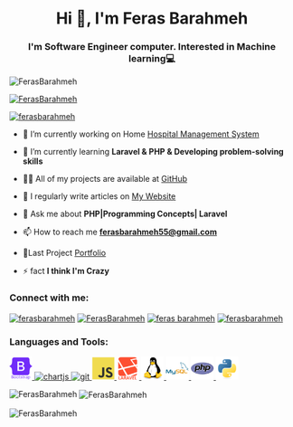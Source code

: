 <h1 align="center">Hi 👋, I'm Feras Barahmeh</h1>
<h3 align="center">I'm Software Engineer computer. Interested in Machine learning💻</h3>

<p align="left"> <img src="https://komarev.com/ghpvc/?username=ferasbarahmeh&label=Profile%20views&color=0e75b6&style=flat" alt="FerasBarahmeh" /> </p>

<p align="left"> <a href="https://github.com/ryo-ma/github-profile-trophy"><img src="https://github-profile-trophy.vercel.app/?username=FerasBarahmeh" alt="FerasBarahmeh" /></a> </p>

<p align="left"> <a href="https://twitter.com/ferasbarahmeh" target="blank"><img src="https://img.shields.io/twitter/follow/ferasbarahmeh?logo=twitter&style=for-the-badge" alt="ferasbarahmeh" /></a> </p>

- 🔭 I’m currently working on Home [Hospital Management System](https://github.com/FerasBarahmeh/Hospital-Management-System)

- 🌱 I’m currently learning **Laravel & PHP & Developing problem-solving skills**

- 👨‍💻 All of my projects are available at [GitHub](https://github.com/FerasBarahmeh)

- 📝 I regularly write articles on [My Website](https://FerasBarahmeh.github.io/Portfolio/)

- 💬 Ask me about **PHP|Programming Concepts| Laravel**

- 📫 How to reach me **ferasbarahmeh55@gmail.com**

- 📄Last Project [Portfolio](https://github.com/FerasBarahmeh/FerasPortfolio)

- ⚡ fact **I think I'm Crazy**

<h3 align="left">Connect with me:</h3>
<p align="left">
<a href="https://twitter.com/ferasbarahmeh" target="blank"><img align="center" src="https://raw.githubusercontent.com/rahuldkjain/github-profile-readme-generator/master/src/images/icons/Social/twitter.svg" alt="ferasbarahmeh" height="30" width="40" /></a>
<a href="https://linkedin.com/in/FerasBarahmeh" target="blank"><img align="center" src="https://raw.githubusercontent.com/rahuldkjain/github-profile-readme-generator/master/src/images/icons/Social/linked-in-alt.svg" alt="FerasBarahmeh" height="30" width="40" /></a>
<a href="https://www.youtube.com/channel/UCXpUm0ljpBMaleEoiwNGe5A" target="blank"><img align="center" src="https://raw.githubusercontent.com/rahuldkjain/github-profile-readme-generator/master/src/images/icons/Social/youtube.svg" alt="feras barahmeh" height="30" width="40" /></a>
<a href="https://www.leetcode.com/ferasbarahmeh" target="blank"><img align="center" src="https://raw.githubusercontent.com/rahuldkjain/github-profile-readme-generator/master/src/images/icons/Social/leet-code.svg" alt="ferasbarahmeh" height="30" width="40" /></a>
</p>

<h3 align="left">Languages and Tools:</h3>
<p align="left"> <a href="https://getbootstrap.com" target="_blank" rel="noreferrer"> <img src="https://raw.githubusercontent.com/devicons/devicon/master/icons/bootstrap/bootstrap-plain-wordmark.svg" alt="bootstrap" width="40" height="40"/> </a> <a href="https://www.chartjs.org" target="_blank" rel="noreferrer"> <img src="https://www.chartjs.org/media/logo-title.svg" alt="chartjs" width="40" height="40"/> </a> <a href="https://git-scm.com/" target="_blank" rel="noreferrer"> <img src="https://www.vectorlogo.zone/logos/git-scm/git-scm-icon.svg" alt="git" width="40" height="40"/> </a> <a href="https://developer.mozilla.org/en-US/docs/Web/JavaScript" target="_blank" rel="noreferrer"> <img src="https://raw.githubusercontent.com/devicons/devicon/master/icons/javascript/javascript-original.svg" alt="javascript" width="40" height="40"/> </a> <a href="https://laravel.com/" target="_blank" rel="noreferrer"> <img src="https://raw.githubusercontent.com/devicons/devicon/master/icons/laravel/laravel-plain-wordmark.svg" alt="laravel" width="40" height="40"/> </a> <a href="https://www.linux.org/" target="_blank" rel="noreferrer"> <img src="https://raw.githubusercontent.com/devicons/devicon/master/icons/linux/linux-original.svg" alt="linux" width="40" height="40"/> </a> <a href="https://www.mysql.com/" target="_blank" rel="noreferrer"> <img src="https://raw.githubusercontent.com/devicons/devicon/master/icons/mysql/mysql-original-wordmark.svg" alt="mysql" width="40" height="40"/> </a> <a href="https://www.php.net" target="_blank" rel="noreferrer"> <img src="https://raw.githubusercontent.com/devicons/devicon/master/icons/php/php-original.svg" alt="php" width="40" height="40"/> </a> <a href="https://www.python.org" target="_blank" rel="noreferrer"> <img src="https://raw.githubusercontent.com/devicons/devicon/master/icons/python/python-original.svg" alt="python" width="40" height="40"/> </a></p>

<p><img align="left" src="https://github-readme-stats.vercel.app/api/top-langs?username=FerasBarahmeh&show_icons=true&locale=en&layout=compact" alt="FerasBarahmeh" /></p>

<p>&nbsp;<img align="center" src="https://github-readme-stats.vercel.app/api?username=FerasBarahmeh&show_icons=true&locale=en" alt="FerasBarahmeh" /></p>

<p><img align="center" src="https://github-readme-streak-stats.herokuapp.com/?user=FerasBarahmeh&" alt="FerasBarahmeh" /></p>
